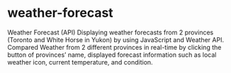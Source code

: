 # weather-forecast
Weather Forecast (API)
Displaying weather forecasts from 2 provinces (Toronto and White Horse in Yukon) by using JavaScript and Weather API.
Compared Weather from 2 different provinces in real-time by clicking the button of provinces’ name, displayed forecast information such as local weather icon, current temperature, and condition.
